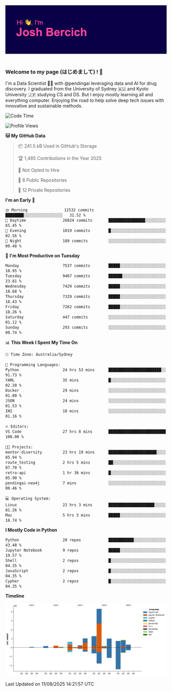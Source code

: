 
<div align="center">
<img src="profile-banner.png" />
</div>

</br>

### Welcome to my page (はじめまして) ! 🌸

I'm a Data Scientist 👨‍🔬 with @pendingai leveraging data and AI for drug discovery. I graduated from the University of Sydney 🇦🇺 and Kyoto University 🇯🇵 studying CS and DS. But I enjoy mostly learning all and everything computer. Enjoying the road to help solve deep tech issues with innovative and sustainable methods.

<!--START_SECTION:waka-->
![Code Time](http://img.shields.io/badge/Code%20Time-27%20hrs%208%20mins-blue)

![Profile Views](http://img.shields.io/badge/Profile%20Views-30-blue)

**🐱 My GitHub Data** 

> 📦 241.5 kB Used in GitHub's Storage 
 > 
> 🏆 1,485 Contributions in the Year 2025
 > 
> 🚫 Not Opted to Hire
 > 
> 📜 8 Public Repositories 
 > 
> 🔑 12 Private Repositories 
 > 
**I'm an Early 🐤** 

```text
🌞 Morning                12532 commits       ████████░░░░░░░░░░░░░░░░░   31.52 % 
🌆 Daytime                26024 commits       ████████████████░░░░░░░░░   65.45 % 
🌃 Evening                1019 commits        █░░░░░░░░░░░░░░░░░░░░░░░░   02.56 % 
🌙 Night                  189 commits         ░░░░░░░░░░░░░░░░░░░░░░░░░   00.48 % 
```
📅 **I'm Most Productive on Tuesday** 

```text
Monday                   7537 commits        █████░░░░░░░░░░░░░░░░░░░░   18.95 % 
Tuesday                  9467 commits        ██████░░░░░░░░░░░░░░░░░░░   23.81 % 
Wednesday                7429 commits        █████░░░░░░░░░░░░░░░░░░░░   18.68 % 
Thursday                 7329 commits        █████░░░░░░░░░░░░░░░░░░░░   18.43 % 
Friday                   7262 commits        █████░░░░░░░░░░░░░░░░░░░░   18.26 % 
Saturday                 447 commits         ░░░░░░░░░░░░░░░░░░░░░░░░░   01.12 % 
Sunday                   293 commits         ░░░░░░░░░░░░░░░░░░░░░░░░░   00.74 % 
```


📊 **This Week I Spent My Time On** 

```text
🕑︎ Time Zone: Australia/Sydney

💬 Programming Languages: 
Python                   24 hrs 53 mins      ███████████████████████░░   91.73 % 
YAML                     35 mins             █░░░░░░░░░░░░░░░░░░░░░░░░   02.20 % 
Docker                   29 mins             ░░░░░░░░░░░░░░░░░░░░░░░░░   01.80 % 
JSON                     24 mins             ░░░░░░░░░░░░░░░░░░░░░░░░░   01.53 % 
INI                      18 mins             ░░░░░░░░░░░░░░░░░░░░░░░░░   01.16 % 

🔥 Editors: 
VS Code                  27 hrs 8 mins       █████████████████████████   100.00 % 

🐱‍💻 Projects: 
mentor-diversity         23 hrs 19 mins      █████████████████████░░░░   85.94 % 
route_testing            2 hrs 5 mins        ██░░░░░░░░░░░░░░░░░░░░░░░   07.70 % 
retro-api                1 hr 36 mins        █░░░░░░░░░░░░░░░░░░░░░░░░   05.90 % 
pendingai-neo4j          7 mins              ░░░░░░░░░░░░░░░░░░░░░░░░░   00.46 % 

💻 Operating System: 
Linux                    22 hrs 3 mins       ████████████████████░░░░░   81.26 % 
Mac                      5 hrs 5 mins        █████░░░░░░░░░░░░░░░░░░░░   18.74 % 
```

**I Mostly Code in Python** 

```text
Python                   20 repos            ███████████░░░░░░░░░░░░░░   43.48 % 
Jupyter Notebook         9 repos             █████░░░░░░░░░░░░░░░░░░░░   19.57 % 
Shell                    2 repos             █░░░░░░░░░░░░░░░░░░░░░░░░   04.35 % 
JavaScript               2 repos             █░░░░░░░░░░░░░░░░░░░░░░░░   04.35 % 
Cypher                   2 repos             █░░░░░░░░░░░░░░░░░░░░░░░░   04.35 % 
```



**Timeline**

![Lines of Code chart](https://raw.githubusercontent.com/JBercich/JBercich/main/assets/bar_graph.png)


 Last Updated on 11/08/2025 14:21:57 UTC
<!--END_SECTION:waka-->
